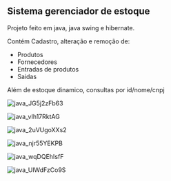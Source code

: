 ## Sistema gerenciador de estoque 

Projeto feito em java, java swing e hibernate.

Contém Cadastro, alteração e remoção de:

- Produtos
- Fornecedores
- Entradas de produtos
- Saidas

Além de estoque dinamico, consultas por id/nome/cnpj

![java_JG5j2zFb63](https://github.com/pemaismais/projeto_mensal_sistema_estoque/assets/143559792/721bd1c6-1412-4eb8-b2d2-18233ec20080)

![java_vIh17RktAG](https://github.com/pemaismais/projeto_mensal_sistema_estoque/assets/143559792/de4df3f9-ce4c-43b1-9533-8fba2bfa1ded)

![java_2uVUgoXXs2](https://github.com/pemaismais/projeto_mensal_sistema_estoque/assets/143559792/772b6c2b-82f5-44ca-b7eb-98767bda2922)

![java_njr55YEKPB](https://github.com/pemaismais/projeto_mensal_sistema_estoque/assets/143559792/8b24d420-b077-4e58-abf6-58ea1e078679)

![java_wqDQEhIsfF](https://github.com/pemaismais/projeto_mensal_sistema_estoque/assets/143559792/01bca1da-66fa-4693-b924-572094142bf0)

![java_UlWdFzCo9S](https://github.com/pemaismais/projeto_mensal_sistema_estoque/assets/143559792/8a0750d9-fe72-419a-946f-8d3019ab6d55)
